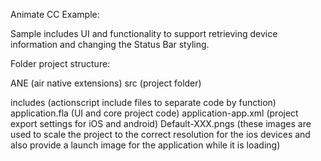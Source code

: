 Animate CC Example:

Sample includes UI and functionality to support retrieving device information and changing the Status Bar styling.

Folder project structure:

ANE (air native extensions) src (project folder)

includes (actionscript include files to separate code by function)
application.fla (UI and core project code)
application-app.xml (project export settings for iOS and android)
Default-XXX.pngs (these images are used to scale the project to the correct resolution for the ios devices and also provide a launch image for the application while it is loading)
